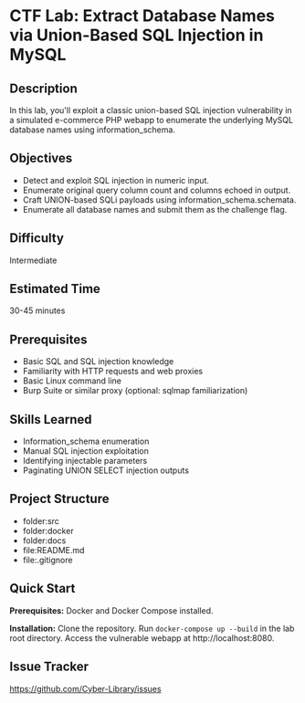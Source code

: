 # CTF Lab: Extract Database Names via Union-Based SQL Injection in MySQL

## Description
In this lab, you'll exploit a classic union-based SQL injection vulnerability in a simulated e-commerce PHP webapp to enumerate the underlying MySQL database names using information_schema.

## Objectives
- Detect and exploit SQL injection in numeric input.
- Enumerate original query column count and columns echoed in output.
- Craft UNION-based SQLi payloads using information_schema.schemata.
- Enumerate all database names and submit them as the challenge flag.

## Difficulty
Intermediate

## Estimated Time
30-45 minutes

## Prerequisites
- Basic SQL and SQL injection knowledge
- Familiarity with HTTP requests and web proxies
- Basic Linux command line
- Burp Suite or similar proxy (optional: sqlmap familiarization)

## Skills Learned
- Information_schema enumeration
- Manual SQL injection exploitation
- Identifying injectable parameters
- Paginating UNION SELECT injection outputs

## Project Structure
- folder:src
- folder:docker
- folder:docs
- file:README.md
- file:.gitignore

## Quick Start
**Prerequisites:** Docker and Docker Compose installed.

**Installation:**
Clone the repository. Run `docker-compose up --build` in the lab root directory. Access the vulnerable webapp at http://localhost:8080.

## Issue Tracker
https://github.com/Cyber-Library/issues 